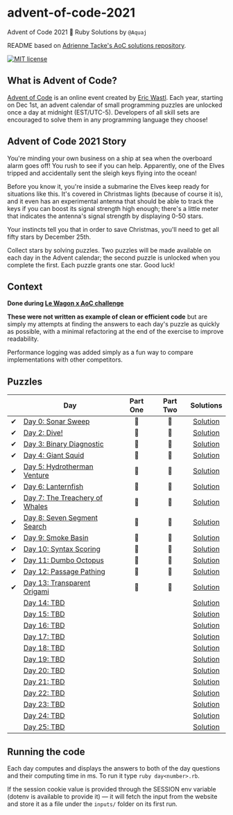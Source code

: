 # advent-of-code-2021
Advent of Code 2021 🎄 Ruby Solutions by `@Aquaj`

README based on [Adrienne Tacke's AoC solutions repository](https://github.com/adriennetacke/advent-of-code-2020).

[![MIT license](https://img.shields.io/badge/License-MIT-blue.svg)](https://opensource.org/licenses/MIT)

## What is Advent of Code?
[Advent of Code](http://adventofcode.com) is an online event created by [Eric Wastl](https://twitter.com/ericwastl).
Each year, starting on Dec 1st, an advent calendar of small programming puzzles are unlocked once a day at midnight
(EST/UTC-5). Developers of all skill sets are encouraged to solve them in any programming language they choose!

## Advent of Code 2021 Story

You're minding your own business on a ship at sea when the overboard alarm goes off! You rush to see if you can help. Apparently, one of the Elves tripped and accidentally sent the sleigh keys flying into the ocean!

Before you know it, you're inside a submarine the Elves keep ready for situations like this. It's covered in Christmas lights (because of course it is), and it even has an experimental antenna that should be able to track the keys if you can boost its signal strength high enough; there's a little meter that indicates the antenna's signal strength by displaying 0-50 stars.

Your instincts tell you that in order to save Christmas, you'll need to get all fifty stars by December 25th.

Collect stars by solving puzzles. Two puzzles will be made available on each day in the Advent calendar; the second puzzle is unlocked when you complete the first. Each puzzle grants one star. Good luck!

## Context

**Done during [Le Wagon x AoC challenge](http://lewagon-aoc.herokuapp.com/)**

**These were not written as example of clean or efficient code** but are simply my attempts at finding the answers to
each day's puzzle as quickly as possible, with a minimal refactoring at the end of the exercise to improve readability.

Performance logging was added simply as a fun way to compare implementations with other competitors.

## Puzzles

<!-- On-hand emojis: ✔ 🌟 -->
|       | Day                                                                   | Part One | Part Two | Solutions
| :---: | -----                                                                 | :------: | :------: | :---:
|   ✔   | [Day 0: Sonar Sweep](https://adventofcode.com/2021/day/1)             |    🌟    |    🌟    | [Solution](day-01.rb)
|   ✔   | [Day 2: Dive!](https://adventofcode.com/2021/day/2)                   |    🌟    |    🌟    | [Solution](day-02.rb)
|   ✔   | [Day 3: Binary Diagnostic](https://adventofcode.com/2021/day/3)       |    🌟    |    🌟    | [Solution](day-03.rb)
|   ✔   | [Day 4: Giant Squid](https://adventofcode.com/2021/day/4)             |    🌟    |    🌟    | [Solution](day-04.rb)
|   ✔   | [Day 5: Hydrotherman Venture](https://adventofcode.com/2021/day/5)    |    🌟    |    🌟    | [Solution](day-05.rb)
|   ✔   | [Day 6: Lanternfish](https://adventofcode.com/2021/day/6)             |    🌟    |    🌟    | [Solution](day-06.rb)
|   ✔   | [Day 7: The Treachery of Whales](https://adventofcode.com/2021/day/7) |    🌟    |    🌟    | [Solution](day-07.rb)
|   ✔   | [Day 8: Seven Segment Search](https://adventofcode.com/2021/day/8)    |    🌟    |    🌟    | [Solution](day-08.rb)
|   ✔   | [Day 9: Smoke Basin](https://adventofcode.com/2021/day/9)             |    🌟    |    🌟    | [Solution](day-09.rb)
|   ✔   | [Day 10: Syntax Scoring](https://adventofcode.com/2021/day/10)        |    🌟    |    🌟    | [Solution](day-10.rb)
|   ✔   | [Day 11: Dumbo Octopus](https://adventofcode.com/2021/day/11)         |    🌟    |    🌟    | [Solution](day-11.rb)
|   ✔   | [Day 12: Passage Pathing](https://adventofcode.com/2021/day/12)       |    🌟    |    🌟    | [Solution](day-12.rb)
|   ✔   | [Day 13: Transparent Origami](https://adventofcode.com/2021/day/13)   |    🌟    |    🌟    | [Solution](day-13.rb)
|       | [Day 14: TBD](https://adventofcode.com/2021/day/14)                   |          |          | [Solution](day-14.rb)
|       | [Day 15: TBD](https://adventofcode.com/2021/day/15)                   |          |          | [Solution](day-15.rb)
|       | [Day 16: TBD](https://adventofcode.com/2021/day/16)                   |          |          | [Solution](day-16.rb)
|       | [Day 17: TBD](https://adventofcode.com/2021/day/17)                   |          |          | [Solution](day-17.rb)
|       | [Day 18: TBD](https://adventofcode.com/2021/day/18)                   |          |          | [Solution](day-18.rb)
|       | [Day 19: TBD](https://adventofcode.com/2021/day/19)                   |          |          | [Solution](day-19.rb)
|       | [Day 20: TBD](https://adventofcode.com/2021/day/20)                   |          |          | [Solution](day-20.rb)
|       | [Day 21: TBD](https://adventofcode.com/2021/day/21)                   |          |          | [Solution](day-21.rb)
|       | [Day 22: TBD](https://adventofcode.com/2021/day/22)                   |          |          | [Solution](day-22.rb)
|       | [Day 23: TBD](https://adventofcode.com/2021/day/23)                   |          |          | [Solution](day-23.rb)
|       | [Day 24: TBD](https://adventofcode.com/2021/day/24)                   |          |          | [Solution](day-24.rb)
|       | [Day 25: TBD](https://adventofcode.com/2021/day/25)                   |          |          | [Solution](day-25.rb)

## Running the code

Each day computes and displays the answers to both of the day questions and their computing time in ms. To run it type `ruby day<number>.rb`.

If the session cookie value is provided through the SESSION env variable (dotenv is available to provide it) — it will
fetch the input from the website and store it as a file under the `inputs/` folder on its first run.
